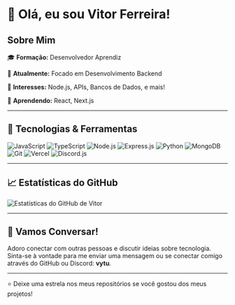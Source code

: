 # 👋 Olá, eu sou Vitor Ferreira!

## Sobre Mim

🎓 **Formação:** Desenvolvedor Aprendiz

💼 **Atualmente:** Focado em Desenvolvimento Backend

🌱 **Interesses:** Node.js, APIs, Bancos de Dados, e mais!

📘 **Aprendendo:** React, Next.js

---

## 🔧 Tecnologias & Ferramentas

![JavaScript](https://img.shields.io/badge/-JavaScript-333333?style=flat&logo=javascript)
![TypeScript](https://img.shields.io/badge/-TypeScript-333333?style=flat&logo=typescript)
![Node.js](https://img.shields.io/badge/-Node.js-333333?style=flat&logo=node.js)
![Express.js](https://img.shields.io/badge/-Express.js-333333?style=flat&logo=express)
![Python](https://img.shields.io/badge/-Python-333333?style=flat&logo=python)
![MongoDB](https://img.shields.io/badge/-MongoDB-333333?style=flat&logo=mongodb)
![Git](https://img.shields.io/badge/-Git-333333?style=flat&logo=git)
![Vercel](https://img.shields.io/badge/-Vercel-333333?style=flat&logo=vercel)
![Discord.js](https://img.shields.io/badge/-Discord.js-333333?style=flat&logo=discord)

---

## 📈 Estatísticas do GitHub

![Estatísticas do GitHub de Vitor](https://github-readme-stats.vercel.app/api?vytuuu&show_icons=true&theme=dark)

---

## 💬 Vamos Conversar!

Adoro conectar com outras pessoas e discutir ideias sobre tecnologia. Sinta-se à vontade para me enviar uma mensagem ou se conectar comigo através do GitHub ou Discord: **vytu**.

---

⭐️ Deixe uma estrela nos meus repositórios se você gostou dos meus projetos!
